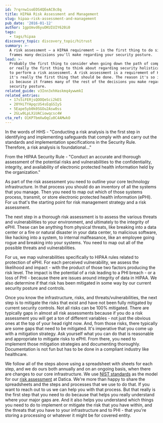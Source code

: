 ```yaml
---
id: 7rqrnw1soEOS4QEeAC0c8q
title: HIPAA Risk Assessment and Management
slug: hipaa-risk-assessment-and-management
pub_date: '2016-01-12'
author: 1gpUmvd6yuOKUIUIY620i0
tags:
  - tags/hipaa
discovery_topic: discovery_topic/hitrust
summary: >-
  A risk assessment – a HIPAA requirement – is the first thing to do since it
  frames many decisions you'll make regarding your security posture.
lead: >-
  Probably the first thing to consider when going down the path of compliance,
  or really the first thing to think about regarding security holistically, is
  to perform a risk assessment. A risk assessment is a requirement of HIPAA and
  it's really the first thing that should be done. The reason it's so important
  is because it frames many of the rest of the decisions you make regarding your
  security posture.
related_guide: v3Inn3xhHaskmq4ywwmkI
related_entries:
  - 17s5iFERjsQOOQeSci2kES
  - 20YHiTYApqcUS4sEqGSIyS
  - 5Eape5yb0k0SGOu2Asw0ss
  - 2GLw9LpLXiUACiowqcsc4W
cta_ref: O1KP7bmXwOqCu0C4AMwkO
---
```


In the words of HHS - "Conducting a risk analysis is the first step in identifying and implementing safeguards that comply with and carry out the standards and implementation specifications in the Security Rule. Therefore, a risk analysis is foundational..."

From the HIPAA Security Rule - "Conduct an accurate and thorough assessment of the potential risks and vulnerabilities to the confidentiality, integrity, and availability of electronic protected health information held by the organization."

As part of the risk assessment you need to outline your core technology infrastructure. In that process you should do an inventory of all the systems that you manage. Then you need to map out which of those systems process, transmit, or store electronic protected health information (ePHI). For us that's the starting point for risk management strategy and a risk assessment.

The next step in a thorough risk assessment is to assess the various threats and vulnerabilities to your environment, and ultimately to the integrity of ePHI. These can be anything from physical threats, like breaking into a data center or a fire or natural disaster in your data center, to malicious software, like hacking into a system, to internal malfeasance, like an employee going rogue and breaking into your systems. You need to map out all of the possible threats and vulnerabilities.

For us, we map vulnerabilities specifically to HIPAA rules related to protection of ePHI. For each perceived vulnerability, we assess the likelihood and impact - with the product of those two factors producing the risk level. The impact is the potential of a risk leading to a PHI breach - or a loss of PHI - because there are issues around integrity of data in HIPAA. We also determine if that risk has been mitigated in some way by our current security posture and controls.

Once you know the infrastructure, risks, and threats/vulnerabilities, the next step is to mitigate the risks that exist and have not been fully mitigated by current security controls. Not all risks can be 100% mitigated. There are typically gaps in almost all risk assessments because if you do a risk assessment you will get a ton of different variables - not just the obvious ones at the top of your head right now. And, from those risks, there typically are some gaps that need to be mitigated. It's imperative that you come up with a mitigation strategy. Ask yourself what you can do that is reasonable and appropriate to mitigate risks to ePHI. From there, you need to implement those mitigation strategies and documenting thoroughly. Documentation is not fun but has to be done in a compliant industry like healthcare.

We follow all of the steps above using a spreadsheet with sheets for each step, and we do ours both annually and on an ongoing basis, when there are changes to our core infrastructure. We use [NIST standards](https://datica.com/blog/will-new-identity-proofing-nist-standards-prove-who-you-say-you-are/) as the model for our [risk assessment](https://hipaa.datica.com/?__hstc=7523757.4c5e7fa1d36095eeb0af397de0caa2a5.1517038092906.1521842973639.1521853230625.33&__hssc=7523757.21.1521853230625&__hsfp=1616476943#security-management-process---164.308(a)(1)(i)) at Datica. We're more than happy to share the spreadsheets and the steps and processes that we use to do that. If you want to reach out to us we can help you with that process. But that really is the first step that you need to do because that helps you really understand where your major gaps are. And it also helps you understand which things you need to do to implement or mitigate the risk that you have within, and the threats that you have to your infrastructure and to PHI -  that you're storing a processing or whatever it might be for covered entity.

  